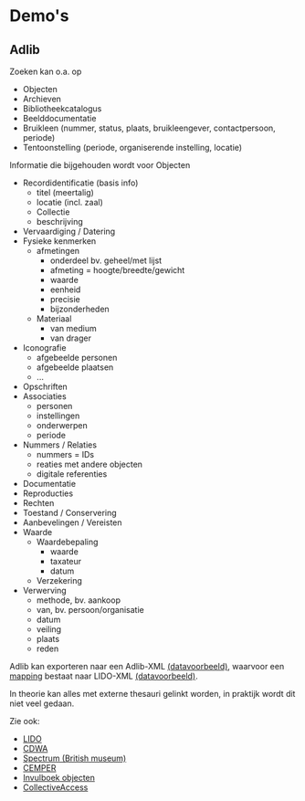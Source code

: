 # Demo's

## Adlib

Zoeken kan o.a. op
- Objecten
- Archieven
- Bibliotheekcatalogus
- Beelddocumentatie
- Bruikleen (nummer, status, plaats, bruikleengever, contactpersoon, periode)
- Tentoonstelling (periode, organiserende instelling, locatie)
   
 Informatie die bijgehouden wordt voor Objecten
- Recordidentificatie (basis info)
  - titel (meertalig)
  - locatie (incl. zaal)
  - Collectie
  - beschrijving
- Vervaardiging / Datering
- Fysieke kenmerken
  - afmetingen
    - onderdeel bv. geheel/met lijst
    - afmeting = hoogte/breedte/gewicht
    - waarde
    - eenheid
    - precisie
    - bijzonderheden
  - Materiaal
    - van medium
    - van drager
- Iconografie
  - afgebeelde personen
  - afgebeelde plaatsen
  - ...
- Opschriften
- Associaties
  - personen
  - instellingen
  - onderwerpen
  - periode
- Nummers / Relaties
  - nummers = IDs
  - reaties met andere objecten
  - digitale referenties
- Documentatie
- Reproducties
- Rechten
- Toestand / Conservering
- Aanbevelingen / Vereisten
- Waarde
  - Waardebepaling
    - waarde
    - taxateur
    - datum
  - Verzekering
- Verwerving
  - methode, bv. aankoop
  - van, bv. persoon/organisatie
  - datum
  - veiling
  - plaats
  - reden

Adlib kan exporteren naar een Adlib-XML [(datavoorbeeld)](datavoorbeelden/groeningemuseum-0000_GRO1561_I-adlib.xml), waarvoor een [mapping](https://github.com/VlaamseKunstcollectie/Datahub-Fixes) bestaat naar LIDO-XML [(datavoorbeeld)](datavoorbeelden/groeningemuseum-0000_GRO1561_I-LIDO.xml).

In theorie kan alles met externe thesauri gelinkt worden, in praktijk wordt dit niet veel gedaan.

Zie ook:
- [LIDO](http://www.lido-schema.org/schema/v1.0/lido-v1.0-specification.pdf)
- [CDWA](https://www.getty.edu/research/publications/electronic_publications/cdwa/)
- [Spectrum (British museum)](https://collectionstrust.org.uk/spectrum/)
- [CEMPER](https://www.cemper.be/)
- [Invulboek objecten](https://www.projectcest.be/wiki/Publicatie:Invulboek_objecten)
- [CollectiveAccess](https://collectiveaccess.org/)

